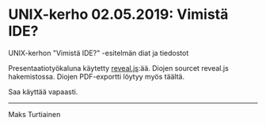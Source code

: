 # UNIX-kerho 02.05.2019: Vimistä IDE?
UNIX-kerhon "Vimistä IDE?" -esitelmän diat ja tiedostot

Presentaatiotyökaluna käytetty [reveal.js](https://github.com/hakimel/reveal.js/):ää. Diojen sourcet reveal.js hakemistossa. Diojen PDF-exportti löytyy myös täältä.

Saa käyttää vapaasti.

---
Maks Turtiainen
